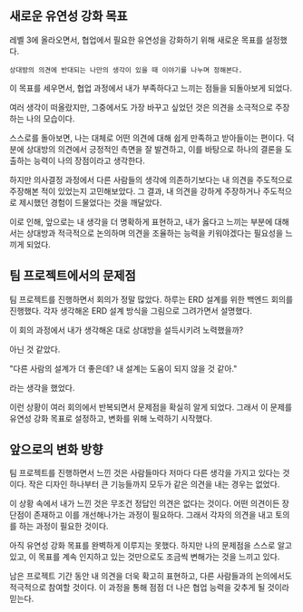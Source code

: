 ## 새로운 유연성 강화 목표

레벨 3에 올라오면서, 협업에서 필요한 유연성을 강화하기 위해 새로운 목표를 설정했다.

`상대방의 의견에 반대되는 나만의 생각이 있을 때 이야기를 나누며 정해본다.`

이 목표를 세우면서, 협업 과정에서 내가 부족하다고 느끼는 점들을 되돌아보게 되었다. 

여러 생각이 떠올랐지만, 그중에서도 가장 바꾸고 싶었던 것은 의견을 소극적으로 주장하는 나의 모습이다.

스스로를 돌아보면, 나는 대체로 어떤 의견에 대해 쉽게 만족하고 받아들이는 편이다. 덕분에 상대방의 의견에서 긍정적인 측면을 잘 발견하고, 이를 바탕으로 하나의 결론을 도출하는 능력이 나의 장점이라고 생각한다.

하지만 의사결정 과정에서 다른 사람들의 생각에 의존하기보다는 내 의견을 주도적으로 주장해본 적이 있었는지 고민해보았다. 그 결과, 내 의견을 강하게 주장하거나 주도적으로 제시했던 경험이 드물었다는 것을 깨달았다.

이로 인해, 앞으로는 내 생각을 더 명확하게 표현하고, 내가 옳다고 느끼는 부분에 대해서는 상대방과 적극적으로 논의하며 의견을 조율하는 능력을 키워야겠다는 필요성을 느끼게 되었다.

## 팀 프로젝트에서의 문제점

팀 프로젝트를 진행하면서 회의가 정말 많았다. 하루는 ERD 설계를 위한 백엔드 회의를 진행했다. 각자 생각해온 ERD 설계 방식을 그림으로 그려가면서 설명했다.

이 회의 과정에서 내가 생각해온 대로 상대방을 설득시키려 노력했을까?

아닌 것 같았다.

"다른 사람의 설계가 더 좋은데? 내 설계는 도움이 되지 않을 것 같아."

라는 생각을 했었다.

이런 상황이 여러 회의에서 반복되면서 문제점을 확실히 알게 되었다. 그래서 이 문제를 유연성 강화 목표로 설정하고, 변화를 위해 노력하기 시작했다.

## 앞으로의 변화 방향

팀 프로젝트를 진행하면서 느낀 것은 사람들마다 저마다 다른 생각을 가지고 있다는 것이다. 작은 디자인 하나부터 큰 기능들까지 모두가 같은 의견을 내는 경우는 없었다.

이 상황 속에서 내가 느낀 것은 무조건 정답인 의견은 없다는 것이다. 어떤 의견이든 장단점이 존재하고 이를 개선해나가는 과정이 필요하다. 그래서 각자의 의견을 내고 토의를 하는 과정이 필요한 것이다.

아직 유연성 강화 목표를 완벽하게 이루지는 못했다. 하지만 나의 문제점을 스스로 알고 있고, 이 목표를 계속 인지하고 있는 것만으로도 조금씩 변해가는 것을 느끼고 있다.

남은 프로젝트 기간 동안 내 의견을 더욱 확고히 표현하고, 다른 사람들과의 논의에서도 적극적으로 참여할 것이다. 이 과정을 통해 점점 더 나은 협업 능력을 갖추게 될 것이라 믿는다.
